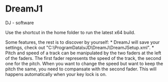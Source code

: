 # DreamJ1
DJ - software

Use the shortcut in the home folder to run the latest x64 build. 

Some features, the rest is to discover by yourself:
	* DreamJ will save your settings, check out "C:\ProgramData\vJD\DreamJ\DreamJSetup.xml".
	* Pitch and speed of a track can be manipulated by the two faders at the left of the faders.
			The first fader represents the speed of the track, the second one for the pitch.
			When you want to change the speed but want to keep the pitch the same, you need to compansate with the second fader.
			This will happens automatically when your key lock is on.